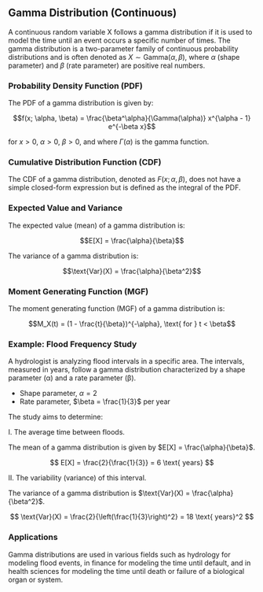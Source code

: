 ## Gamma Distribution (Continuous)

A continuous random variable X follows a gamma distribution if it is used to model the time until an event occurs a specific number of times. The gamma distribution is a two-parameter family of continuous probability distributions and is often denoted as $X \sim \text{Gamma}(\alpha, \beta)$, where $\alpha$ (shape parameter) and $\beta$ (rate parameter) are positive real numbers.

### Probability Density Function (PDF)

The PDF of a gamma distribution is given by:

$$f(x; \alpha, \beta) = \frac{\beta^\alpha}{\Gamma(\alpha)} x^{\alpha - 1} e^{-\beta x}$$

for $x > 0$, $\alpha > 0$, $\beta > 0$, and where $\Gamma(\alpha)$ is the gamma function.

### Cumulative Distribution Function (CDF)

The CDF of a gamma distribution, denoted as $F(x; \alpha, \beta)$, does not have a simple closed-form expression but is defined as the integral of the PDF.

### Expected Value and Variance

The expected value (mean) of a gamma distribution is:

$$E[X] = \frac{\alpha}{\beta}$$

The variance of a gamma distribution is:

$$\text{Var}(X) = \frac{\alpha}{\beta^2}$$

### Moment Generating Function (MGF)

The moment generating function (MGF) of a gamma distribution is:

$$M_X(t) = (1 - \frac{t}{\beta})^{-\alpha}, \text{ for } t < \beta$$

### Example: Flood Frequency Study

A hydrologist is analyzing flood intervals in a specific area. The intervals, measured in years, follow a gamma distribution characterized by a shape parameter (α) and a rate parameter (β).

- Shape parameter, $\alpha = 2$
- Rate parameter, $\beta = \frac{1}{3}$ per year

The study aims to determine:

I. The average time between floods.

The mean of a gamma distribution is given by $E[X] = \frac{\alpha}{\beta}$.

$$ E[X] = \frac{2}{\frac{1}{3}} = 6 \text{ years} $$

II. The variability (variance) of this interval.

The variance of a gamma distribution is $\text{Var}(X) = \frac{\alpha}{\beta^2}$.

$$ \text{Var}(X) = \frac{2}{\left(\frac{1}{3}\right)^2} = 18 \text{ years}^2 $$

### Applications

Gamma distributions are used in various fields such as hydrology for modeling flood events, in finance for modeling the time until default, and in health sciences for modeling the time until death or failure of a biological organ or system.
